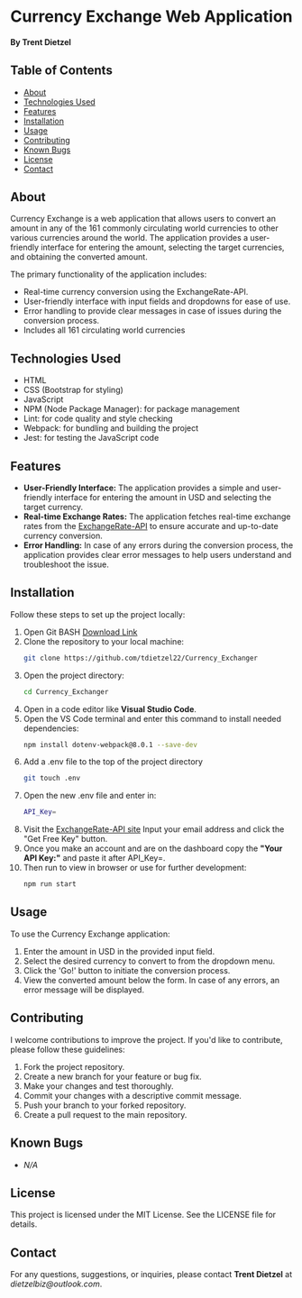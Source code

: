 # Currency Exchange Web Application
#### By Trent Dietzel

## Table of Contents
- [About](#about)
- [Technologies Used](#technologies-used)
- [Features](#features)
- [Installation](#installation)
- [Usage](#usage)
- [Contributing](#contributing)
- [Known Bugs](#known-bugs)
- [License](#license)
- [Contact](#contact)

## About

Currency Exchange is a web application that allows users to convert an amount in any of the 161 commonly circulating world currencies to other various currencies around the world. The application provides a user-friendly interface for entering the amount, selecting the target currencies, and obtaining the converted amount.

The primary functionality of the application includes:
- Real-time currency conversion using the ExchangeRate-API.
- User-friendly interface with input fields and dropdowns for ease of use.
- Error handling to provide clear messages in case of issues during the conversion process.
- Includes all 161 circulating world currencies

## Technologies Used
- HTML
- CSS (Bootstrap for styling)
- JavaScript
- NPM (Node Package Manager): for package management
- Lint: for code quality and style checking
- Webpack: for bundling and building the project
- Jest: for testing the JavaScript code

## Features
- **User-Friendly Interface:** The application provides a simple and user-friendly interface for entering the amount in USD and selecting the target currency.
- **Real-time Exchange Rates:** The application fetches real-time exchange rates from the [ExchangeRate-API](https://www.exchangerate-api.com/) to ensure accurate and up-to-date currency conversion.
- **Error Handling:** In case of any errors during the conversion process, the application provides clear error messages to help users understand and troubleshoot the issue.

## Installation

Follow these steps to set up the project locally:
1. Open Git BASH [Download Link](https://gitforwindows.org/)
2. Clone the repository to your local machine:
   ```bash
   git clone https://github.com/tdietzel22/Currency_Exchanger
   ```
3. Open the project directory:
   ```bash
   cd Currency_Exchanger
   ```
4. Open in a code editor like __Visual Studio Code__.
5. Open the VS Code terminal and enter this command to install needed dependencies:
   ```bash
   npm install dotenv-webpack@8.0.1 --save-dev
   ```
6. Add a .env file to the top of the project directory
   ```bash
   git touch .env
   ```
7. Open the new .env file and enter in:
   ```bash
   API_Key=
   ```
8. Visit the [ExchangeRate-API site](https://www.exchangerate-api.com/) Input your email address and click the "Get Free Key" button.
9. Once you make an account and are on the dashboard copy the **"Your API Key:"** and paste it after API_Key=.
8. Then run to view in browser or use for further development:
   ```bash
   npm run start
   ```

## Usage

To use the Currency Exchange application:
1. Enter the amount in USD in the provided input field.
2. Select the desired currency to convert to from the dropdown menu.
3. Click the 'Go!' button to initiate the conversion process.
4. View the converted amount below the form. In case of any errors, an error message will be displayed.

## Contributing

I welcome contributions to improve the project. If you'd like to contribute, please follow these guidelines:
1. Fork the project repository.
2. Create a new branch for your feature or bug fix.
3. Make your changes and test thoroughly.
4. Commit your changes with a descriptive commit message.
5. Push your branch to your forked repository.
6. Create a pull request to the main repository.

## Known Bugs

* _N/A_

## License
This project is licensed under the MIT License. See the LICENSE file for details.

## Contact
For any questions, suggestions, or inquiries, please contact **Trent Dietzel** at _dietzelbiz@outlook.com_.
